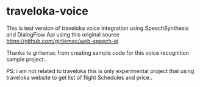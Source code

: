 # traveloka-voice

This is test version of traveloka voice integration using SpeechSynthesis and DialogFlow Api using this original source https://github.com/girliemac/web-speech-ai

Thanks to girliemac from creating sample code for this voice recognition sample project..


PS: i am not related to traveloka this is only experimental project that using traveloka website to get list of flight Schedules and price..






